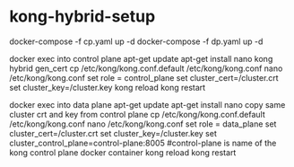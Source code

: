 # kong-hybrid-setup

docker-compose -f cp.yaml up -d
docker-compose -f dp.yaml up -d

docker exec into control plane
apt-get update
apt-get install nano
kong hybrid gen_cert
cp /etc/kong/kong.conf.default /etc/kong/kong.conf
nano /etc/kong/kong.conf
set role = control_plane
set cluster_cert=/cluster.crt
set cluster_key=/cluster.key
kong reload
kong restart

docker exec into data plane
apt-get update
apt-get install nano
copy same cluster crt and key from control plane
cp /etc/kong/kong.conf.default /etc/kong/kong.conf
nano /etc/kong/kong.conf
set role = data_plane
set cluster_cert=/cluster.crt
set cluster_key=/cluster.key
set cluster_control_plane=control-plane:8005 		#control-plane is name of the kong control plane docker container 
kong reload
kong restart
